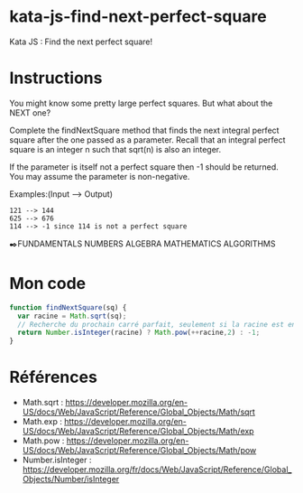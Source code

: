 # kata-js-find-next-perfect-square
Kata JS : Find the next perfect square!

# Instructions
You might know some pretty large perfect squares. But what about the NEXT one?

Complete the findNextSquare method that finds the next integral perfect square after the one passed as a parameter. Recall that an integral perfect square is an integer n such that sqrt(n) is also an integer.

If the parameter is itself not a perfect square then -1 should be returned. You may assume the parameter is non-negative.

Examples:(Input --> Output)
```
121 --> 144
625 --> 676
114 --> -1 since 114 is not a perfect square
```
✒️FUNDAMENTALS NUMBERS ALGEBRA MATHEMATICS ALGORITHMS

# Mon code
```js
function findNextSquare(sq) {
  var racine = Math.sqrt(sq);
  // Recherche du prochain carré parfait, seulement si la racine est entière
  return Number.isInteger(racine) ? Math.pow(++racine,2) : -1;
}
```

# Références
- Math.sqrt : https://developer.mozilla.org/en-US/docs/Web/JavaScript/Reference/Global_Objects/Math/sqrt
- Math.exp : https://developer.mozilla.org/en-US/docs/Web/JavaScript/Reference/Global_Objects/Math/exp
- Math.pow : https://developer.mozilla.org/en-US/docs/Web/JavaScript/Reference/Global_Objects/Math/pow
- Number.isInteger : https://developer.mozilla.org/fr/docs/Web/JavaScript/Reference/Global_Objects/Number/isInteger

